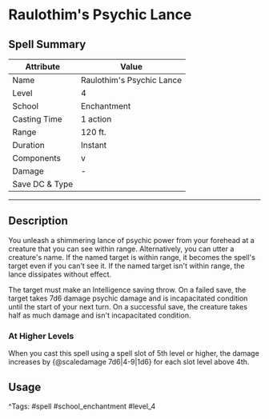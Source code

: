 # Raulothim's Psychic Lance

## Spell Summary

| Attribute        | Value                  |
|------------------|------------------------|
| Name             | Raulothim's Psychic Lance                 |
| Level            | 4                |
| School           | Enchantment          |
| Casting Time     | 1 action              |
| Range            | 120 ft.            |
| Duration         | Instant             |
| Components       | v             |
| Damage           | -               |
| Save DC & Type   |              |

---

## Description

You unleash a shimmering lance of psychic power from your forehead at a creature that you can see within range. Alternatively, you can utter a creature's name. If the named target is within range, it becomes the spell's target even if you can't see it. If the named target isn't within range, the lance dissipates without effect.

The target must make an Intelligence saving throw. On a failed save, the target takes 7d6 damage psychic damage and is incapacitated condition until the start of your next turn. On a successful save, the creature takes half as much damage and isn't incapacitated condition.

### At Higher Levels
When you cast this spell using a spell slot of 5th level or higher, the damage increases by {@scaledamage 7d6|4-9|1d6} for each slot level above 4th.

## Usage


^Tags: #spell #school_enchantment #level_4